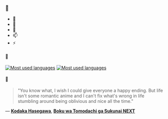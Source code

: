 ### 👋

- 🔭
- 🌱
- 💬
- 📫
- ⚡

#### 🧏

[![Most used languages](https://github-readme-stats-aynah.vercel.app/api/top-langs/?username=aynh&theme=solarized-dark&langs_count=6&layout=compact&hide_title=true)](https://github.com/anuraghazra/github-readme-stats#gh-dark-mode-only)
[![Most used languages](https://github-readme-stats-aynah.vercel.app/api/top-langs/?username=aynh&theme=solarized-light&langs_count=6&layout=compact&hide_title=true)](https://github.com/anuraghazra/github-readme-stats#gh-light-mode-only)

#### 💬

> "You know what, I wish I could give everyone a happy ending. But life isn't some romantic anime and I can't fix what's wrong in life stumbling around being oblivious and nice all the time."

&mdash; [**Kodaka Hasegawa**](https://myanimelist.net/character.php?q=Kodaka%20Hasegawa&cat=character), [**Boku wa Tomodachi ga Sukunai NEXT**](https://myanimelist.net/search/all?q=Boku%20wa%20Tomodachi%20ga%20Sukunai%20NEXT&cat=all)

